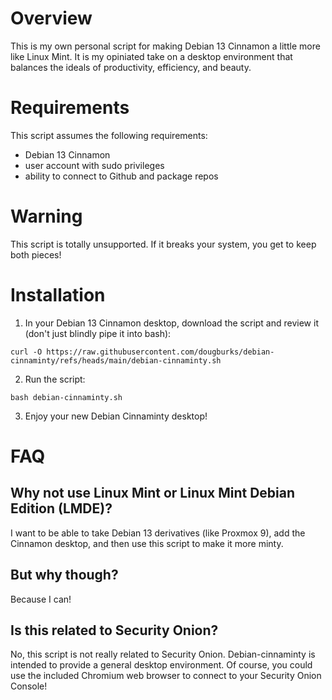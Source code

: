# Overview
This is my own personal script for making Debian 13 Cinnamon a little more like Linux Mint. It is my opiniated take on a desktop environment that balances the ideals of productivity, efficiency, and beauty.

# Requirements
This script assumes the following requirements:
- Debian 13 Cinnamon
- user account with sudo privileges
- ability to connect to Github and package repos
  
# Warning
This script is totally unsupported. If it breaks your system, you get to keep both pieces!

# Installation
1. In your Debian 13 Cinnamon desktop, download the script and review it (don't just blindly pipe it into bash):
```
curl -O https://raw.githubusercontent.com/dougburks/debian-cinnaminty/refs/heads/main/debian-cinnaminty.sh
```
2. Run the script:
```
bash debian-cinnaminty.sh
```
3. Enjoy your new Debian Cinnaminty desktop!

# FAQ

## Why not use Linux Mint or Linux Mint Debian Edition (LMDE)?

I want to be able to take Debian 13 derivatives (like Proxmox 9), add the Cinnamon desktop, and then use this script to make it more minty.

## But why though?

Because I can!

## Is this related to Security Onion?

No, this script is not really related to Security Onion. Debian-cinnaminty is intended to provide a general desktop environment. Of course, you could use the included Chromium web browser to connect to your Security Onion Console!
